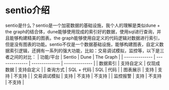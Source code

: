 # sentio介绍
sentio是什么？sentio是一个加密数据的基础设施，我个人的理解是类似dune + the graph的结合体，dune能够使用现成的索引好的数据，使用sql进行查询，并且能够构建精美的图表。the graph能够使用自定义的代码逻辑对数据进行索引，但是没有图表的功能。sentio不仅是一个数据基础设施，能够构建图表，自定义数据索引逻辑，还拥有一系列的强大功能，比如：交易调试模拟，监控等，以下是三者之间的对比：
| 功能/平台      | Sentio         | Dune           | The Graph      |
| -------------- | -------------- | -------------- | -------------- |
| 数据索引       | 支持自定义     | 仅现成数据     | 支持自定义     |
| 查询方式       | SQL + 代码     | SQL            | 代码           |
| 图表展示       | 支持           | 支持           | 不支持         |
| 交易调试模拟   | 支持           | 不支持         | 不支持         |
| 监控报警       | 支持           | 不支持         | 不支持         |